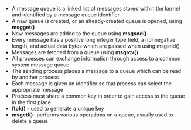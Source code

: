 - A message queue is a linked list of messages stored within the kernel and identified by a message queue identifier. 
- A new queue is created, or an already-created queue is opened, using **msgget()**
- New messages are added to the queue using **msgsnd()**
- Every message has a positive long integer type field, a nonnegative length, and actual data bytes which are passed when using msgsnd()
- Messages are fetched from a queue using **msgrcv()**
- All processes can exchange information through access to a common system message queue
- The sending process places a message to a queue which can be read by another process
- Each message is given an identifier so that process can select the appropriate message
- Process must share a common key in order to gain access to the queue in the first place
- **ftok()** - used to generate a unique key
- **msgctl()**- performs various operations on a queue, usually used to delete a queue